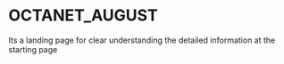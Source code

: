 # OCTANET_AUGUST
Its a landing page for clear understanding the detailed information at the starting page 
